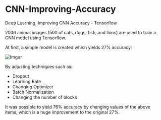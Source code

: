# CNN-Improving-Accuracy
Deep Learning, Improving CNN Accuracy - Tensorflow

2000 animal images (500 of cats, dogs, fish, and lions) are used to train a CNN model using Tensorflow. 

At first, a simple model is created which yields 27% accuracy:

![Imgur](https://imgur.com/XcDFOqu.png)

By adjusting techniques such as:

- Dropout
- Learning Rate
- Changing Optimizer
- Batch Normalization
- Changing the number of blocks


It was possible to yield 76% accuracy by changing values of the above items, which is a huge improvement to the original 27%.



